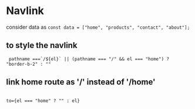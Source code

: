 # Navlink

consider data as `const data = ["home", "products", "contact", "about"];`

## to style the navlink

```
 pathname ===`/${el}` || (pathname === "/" && el === "home") ? "border-b-2" : ""
```

## link home route as '/' instead of '/home'

```

to={el === "home" ? "" : el}
```
